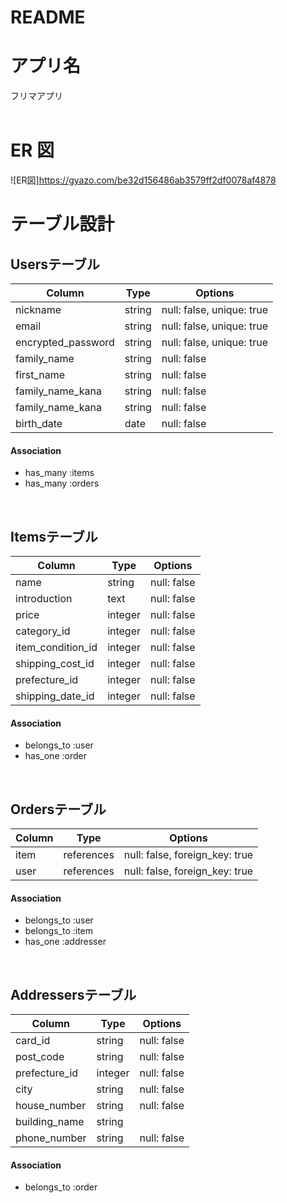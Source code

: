 # README
# アプリ名

フリマアプリ
<br>
<br>

# ER 図

![ER図]https://gyazo.com/be32d156486ab3579ff2df0078af4878

# テーブル設計

## Usersテーブル
| Column | Type       | Options                        |
| ------ | ---------- | ------------------------------ |
| nickname  | string | null: false, unique: true |
| email   | string | null: false, unique: true|
| encrypted_password  | string | null: false, unique: true |
| family_name  | string | null: false |
| first_name  | string | null: false |
| family_name_kana  | string | null: false |
| family_name_kana  | string | null: false |
| birth_date | date | null: false |

#### Association

- has_many :items
- has_many :orders

<br>

## Itemsテーブル
| Column | Type       | Options                        |
| ------ | ---------- | ------------------------------ |
| name  | string | null: false |
| introduction  | text | null: false |
| price  | integer | null: false |
| category_id  | integer | null: false |
| item_condition_id  | integer | null: false |
| shipping_cost_id  | integer | null: false |
| prefecture_id  | integer | null: false |
| shipping_date_id  | integer | null: false |

#### Association

- belongs_to :user
- has_one :order

<br>

## Ordersテーブル
| Column | Type       | Options                        |
| ------ | ---------- | ------------------------------ |
| item  | references | null: false, foreign_key: true |
| user  | references | null: false, foreign_key: true |


#### Association

- belongs_to :user
- belongs_to :item
- has_one :addresser


<br>

## Addressersテーブル
| Column | Type       | Options                        |
| ------ | ---------- | ------------------------------ |
| card_id  | string | null: false |
| post_code  | string | null: false |
| prefecture_id  | integer | null: false |
| city  | string | null: false |
| house_number  | string | null: false |
| building_name  | string |
| phone_number  | string | null: false |

#### Association

- belongs_to :order
